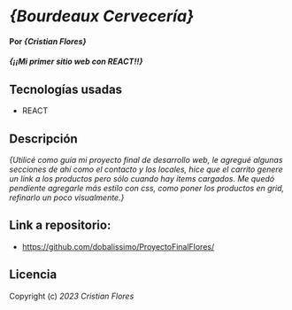 # _{Bourdeaux Cervecería}_

#### Por _**{Cristian Flores}**_

#### _{¡¡Mi primer sitio web con REACT!!}_

## Tecnologías usadas

* REACT

## Descripción

_{Utilicé como guía mi proyecto final de desarrollo web, le agregué algunas secciones de ahí como el contacto y los locales, hice que el carrito genere un link a los productos pero sólo cuando hay items cargados. Me quedó pendiente agregarle más estilo con css, como poner los productos en grid, refinarlo un poco visualmente.}_

## Link a repositorio:

* https://github.com/dobalissimo/ProyectoFinalFlores/

## Licencia

Copyright (c) _2023_ _Cristian Flores_